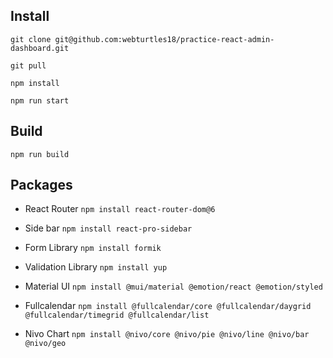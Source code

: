 ## Install

```git clone git@github.com:webturtles18/practice-react-admin-dashboard.git```

```git pull```

```npm install```

```npm run start```

## Build
```npm run build```

## Packages

- React Router
``` npm install react-router-dom@6  ```

- Side bar
``` npm install react-pro-sidebar ```

- Form Library
``` npm install formik ```

- Validation Library
``` npm install yup ```

- Material UI
``` npm install @mui/material @emotion/react @emotion/styled ```

- Fullcalendar
``` npm install @fullcalendar/core @fullcalendar/daygrid @fullcalendar/timegrid @fullcalendar/list ```

- Nivo Chart
``` npm install @nivo/core @nivo/pie @nivo/line @nivo/bar @nivo/geo ```

